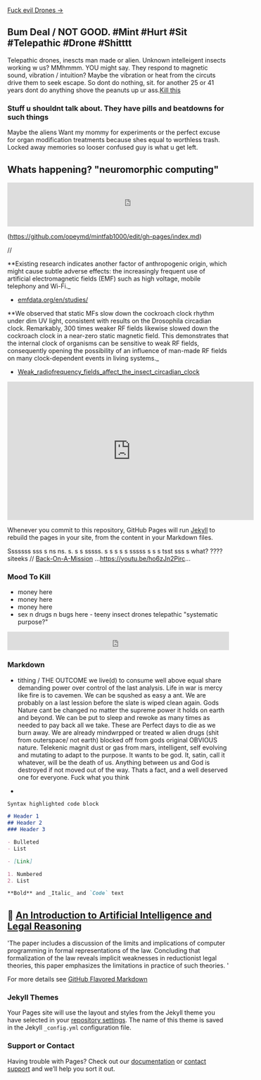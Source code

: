 [Fuck evil Drones ->](https://opeymd.github.io/drone/)

## Bum Deal / NOT GOOD. #Mint #Hurt #Sit #Telepathic #Drone #Shitttt
Telepathic drones, inescts man made or alien. Unknown intelleigent insects working w us? MMhmmm. YOU might say.
They respond to magnetic sound, vibration / intuition? Maybe the vibration or heat from the circuts drive them to seek escape. So dont do nothing, sit. for another 25 or 41 years dont do anything shove the peanuts up ur ass.[Kill this](https://github.com/opeymd/mintfab1000/edit/gh-pages/index.md)

### Stuff u shouldnt talk about. They have pills and beatdowns for such things ###
Maybe the aliens Want my mommy for experiments or the perfect excuse for organ modification treatments because shes equal to worthless trash. Locked away memories so looser confused guy is what u get left.

## Whats happening? "neuromorphic computing" ##

<iframe width="560" height="100" src="https://www.youtube.com/embed/Qow8pIvExH4" frameborder="0" allow="accelerometer; autoplay; clipboard-write; encrypted-media; gyroscope; picture-in-picture" allowfullscreen></iframe>

(https://github.com/opeymd/mintfab1000/edit/gh-pages/index.md)

//

**Existing research indicates another factor of anthropogenic origin, which might cause subtle adverse effects: the increasingly frequent use of artificial electromagnetic fields (EMF) such as high voltage, mobile telephony and Wi-Fi._
- [emfdata.org/en/studies/](https://www.emfdata.org/en/studies/detail&id=566)

**We observed that static MFs slow down the cockroach clock rhythm under dim UV light, consistent with results on the Drosophila circadian clock. Remarkably, 300 times weaker RF fields likewise slowed down the cockroach clock in a near-zero static magnetic field. This demonstrates that the internal clock of organisms can be sensitive to weak RF fields, consequently opening the possibility of an influence of man-made RF fields on many clock-dependent events in living systems._
- [Weak_radiofrequency_fields_affect_the_insect_circadian_clock](https://rs.figshare.com/collections/Supplementary_material_from_Weak_radiofrequency_fields_affect_the_insect_circadian_clock_/4656158)

<iframe width="560" height="315" src="https://www.youtube.com/embed/B98QGSr_oYI" frameborder="0" allow="accelerometer; autoplay; clipboard-write; encrypted-media; gyroscope; picture-in-picture" allowfullscreen></iframe>

Whenever you commit to this repository, GitHub Pages will run [Jekyll](https://jekyllrb.com/) to rebuild the pages in your site, from the content in your Markdown files.

Sssssss sss s ns ns. s. s s sssss. s s s s s sssss s s s tsst sss s what? ???? siteeks
//
<a href="https://www.discogs.com/Cirrus-Back-On-A-Mission/master/123568">Back-On-A-Mission</a>
...https://youtu.be/ho6zJn2Pirc...
### Mood To Kill

- money here
- money here
- money here
- sex n drugs n bugs here - teeny insect drones telepathic "systematic purpose?" 

<iframe style="border: 0; width: 100%; height: 42px;" src="https://bandcamp.com/EmbeddedPlayer/album=2652968343/size=small/bgcol=333333/linkcol=e99708/transparent=true/" seamless><a href="https://dubplates.techitch.com/album/plate-003">PLATE 003 by TECHNICAL ITCH</a></iframe>


### Markdown


- tithing / THE OUTCOME we live(d) to consume well above equal share demanding power over control of the last analysis. Life in war is mercy like fire is to cavemen. We can be squshed as easy a ant. We are probably on a last lession before the slate is wiped clean again. Gods Nature cant be changed no matter the supreme power it holds on earth and beyond. We can be put to sleep and rewoke as many times as needed to pay back all we take. These are Perfect days to die as we burn away. We are already mindwrpped or treated w alien drugs (shit from outerspace/ not earth) blocked off from gods original OBVIOUS nature. Telekenic magnit dust or gas from mars, intelligent, self evolving and mutating to adapt to the purpose. It wants to be god. It, satin, call it whatever, will be the death of us. Anything between us and God is destroyed if not moved out of the way. Thats a fact, and a well deserved one for everyone. Fuck what you think

- 


```markdown
Syntax highlighted code block

# Header 1
## Header 2
### Header 3

- Bulleted
- List

- [Link] 

1. Numbered
2. List

**Bold** and _Italic_ and `Code` text
```
## 🤖	[An Introduction to Artificial Intelligence and Legal Reasoning](https://scholarship.richmond.edu/cgi/viewcontent.cgi?article=1228&context=jolt) 

'The paper includes a
discussion of the limits and implications of computer programming in
formal representations of the law. Concluding that formalization of the
law reveals implicit weaknesses in reductionist legal theories, this
paper emphasizes the limitations in practice of such theories. '

For more details see [GitHub Flavored Markdown](https://guides.github.com/features/mastering-markdown/)

### Jekyll Themes

Your Pages site will use the layout and styles from the Jekyll theme you have selected in your [repository settings](https://github.com/opeymd/mintfab1000/settings). The name of this theme is saved in the Jekyll `_config.yml` configuration file.

### Support or Contact

Having trouble with Pages? Check out our [documentation](https://docs.github.com/categories/github-pages-basics/) or [contact support](https://github.com/contact) and we’ll help you sort it out.
